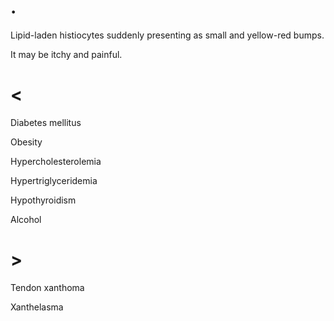 # .

Lipid-laden histiocytes suddenly presenting as small and yellow-red bumps.

It may be itchy and painful.

# <

Diabetes mellitus

Obesity

Hypercholesterolemia

Hypertriglyceridemia

Hypothyroidism

Alcohol

# >

Tendon xanthoma

Xanthelasma
